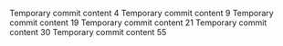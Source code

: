 Temporary commit content 4
Temporary commit content 9
Temporary commit content 19
Temporary commit content 21
Temporary commit content 30
Temporary commit content 55
